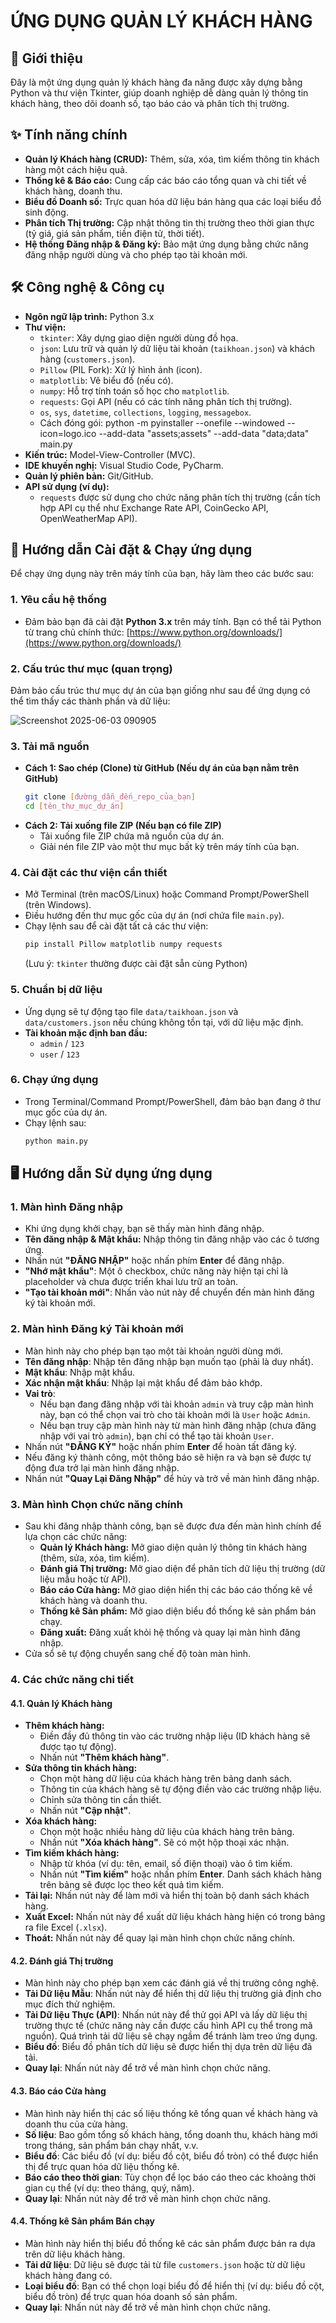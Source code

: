 # ỨNG DỤNG QUẢN LÝ KHÁCH HÀNG

## 📝 Giới thiệu

Đây là một ứng dụng quản lý khách hàng đa năng được xây dựng bằng Python và thư viện Tkinter, giúp doanh nghiệp dễ dàng quản lý thông tin khách hàng, theo dõi doanh số, tạo báo cáo và phân tích thị trường.

## ✨ Tính năng chính

* **Quản lý Khách hàng (CRUD):** Thêm, sửa, xóa, tìm kiếm thông tin khách hàng một cách hiệu quả.
* **Thống kê & Báo cáo:** Cung cấp các báo cáo tổng quan và chi tiết về khách hàng, doanh thu.
* **Biểu đồ Doanh số:** Trực quan hóa dữ liệu bán hàng qua các loại biểu đồ sinh động.
* **Phân tích Thị trường:** Cập nhật thông tin thị trường theo thời gian thực (tỷ giá, giá sản phẩm, tiền điện tử, thời tiết).
* **Hệ thống Đăng nhập & Đăng ký:** Bảo mật ứng dụng bằng chức năng đăng nhập người dùng và cho phép tạo tài khoản mới.

## 🛠️ Công nghệ & Công cụ

* **Ngôn ngữ lập trình:** Python 3.x
* **Thư viện:**
    * `tkinter`: Xây dựng giao diện người dùng đồ họa.
    * `json`: Lưu trữ và quản lý dữ liệu tài khoản (`taikhoan.json`) và khách hàng (`customers.json`).
    * `Pillow` (PIL Fork): Xử lý hình ảnh (icon).
    * `matplotlib`: Vẽ biểu đồ (nếu có).
    * `numpy`: Hỗ trợ tính toán số học cho `matplotlib`.
    * `requests`: Gọi API (nếu có các tính năng phân tích thị trường).
    * `os`, `sys`, `datetime`, `collections`, `logging`, `messagebox`.
    * Cách đóng gói: python -m pyinstaller --onefile --windowed --icon=logo.ico --add-data "assets;assets" --add-data "data;data" main.py
* **Kiến trúc:** Model-View-Controller (MVC).
* **IDE khuyến nghị:** Visual Studio Code, PyCharm.
* **Quản lý phiên bản:** Git/GitHub.
* **API sử dụng (ví dụ):**
    * `requests` được sử dụng cho chức năng phân tích thị trường (cần tích hợp API cụ thể như Exchange Rate API, CoinGecko API, OpenWeatherMap API).

## 🚀 Hướng dẫn Cài đặt & Chạy ứng dụng

Để chạy ứng dụng này trên máy tính của bạn, hãy làm theo các bước sau:

### 1. Yêu cầu hệ thống

* Đảm bảo bạn đã cài đặt **Python 3.x** trên máy tính. Bạn có thể tải Python từ trang chủ chính thức: [https://www.python.org/downloads/](https://www.python.org/downloads/)

### 2. Cấu trúc thư mục (quan trọng)

Đảm bảo cấu trúc thư mục dự án của bạn giống như sau để ứng dụng có thể tìm thấy các thành phần và dữ liệu:


![Screenshot 2025-06-03 090905](https://github.com/user-attachments/assets/4ad2abb2-b31a-4157-8988-365e9d021454)


### 3. Tải mã nguồn

* **Cách 1: Sao chép (Clone) từ GitHub (Nếu dự án của bạn nằm trên GitHub)**
    ```bash
    git clone [đường_dẫn_đến_repo_của_bạn]
    cd [tên_thư_mục_dự_án]
    ```
* **Cách 2: Tải xuống file ZIP (Nếu bạn có file ZIP)**
    * Tải xuống file ZIP chứa mã nguồn của dự án.
    * Giải nén file ZIP vào một thư mục bất kỳ trên máy tính của bạn.

### 4. Cài đặt các thư viện cần thiết

* Mở Terminal (trên macOS/Linux) hoặc Command Prompt/PowerShell (trên Windows).
* Điều hướng đến thư mục gốc của dự án (nơi chứa file `main.py`).
* Chạy lệnh sau để cài đặt tất cả các thư viện:
    ```bash
    pip install Pillow matplotlib numpy requests
    ```
    (Lưu ý: `tkinter` thường được cài đặt sẵn cùng Python)

### 5. Chuẩn bị dữ liệu

* Ứng dụng sẽ tự động tạo file `data/taikhoan.json` và `data/customers.json` nếu chúng không tồn tại, với dữ liệu mặc định.
* **Tài khoản mặc định ban đầu:**
    * `admin` / `123`
    * `user` / `123`

### 6. Chạy ứng dụng

* Trong Terminal/Command Prompt/PowerShell, đảm bảo bạn đang ở thư mục gốc của dự án.
* Chạy lệnh sau:
    ```bash
    python main.py
    ```

## 🖥️ Hướng dẫn Sử dụng ứng dụng

### 1. Màn hình Đăng nhập

* Khi ứng dụng khởi chạy, bạn sẽ thấy màn hình đăng nhập.
* **Tên đăng nhập & Mật khẩu:** Nhập thông tin đăng nhập vào các ô tương ứng.
* Nhấn nút **"ĐĂNG NHẬP"** hoặc nhấn phím **Enter** để đăng nhập.
* **"Nhớ mật khẩu"**: Một ô checkbox, chức năng này hiện tại chỉ là placeholder và chưa được triển khai lưu trữ an toàn.
* **"Tạo tài khoản mới"**: Nhấn vào nút này để chuyển đến màn hình đăng ký tài khoản mới.

### 2. Màn hình Đăng ký Tài khoản mới

* Màn hình này cho phép bạn tạo một tài khoản người dùng mới.
* **Tên đăng nhập**: Nhập tên đăng nhập bạn muốn tạo (phải là duy nhất).
* **Mật khẩu**: Nhập mật khẩu.
* **Xác nhận mật khẩu**: Nhập lại mật khẩu để đảm bảo khớp.
* **Vai trò**:
    * Nếu bạn đang đăng nhập với tài khoản `admin` và truy cập màn hình này, bạn có thể chọn vai trò cho tài khoản mới là `User` hoặc `Admin`.
    * Nếu bạn truy cập màn hình này từ màn hình đăng nhập (chưa đăng nhập với vai trò `admin`), bạn chỉ có thể tạo tài khoản `User`.
* Nhấn nút **"ĐĂNG KÝ"** hoặc nhấn phím **Enter** để hoàn tất đăng ký.
* Nếu đăng ký thành công, một thông báo sẽ hiện ra và bạn sẽ được tự động đưa trở lại màn hình đăng nhập.
* Nhấn nút **"Quay Lại Đăng Nhập"** để hủy và trở về màn hình đăng nhập.

### 3. Màn hình Chọn chức năng chính

* Sau khi đăng nhập thành công, bạn sẽ được đưa đến màn hình chính để lựa chọn các chức năng:
    * **Quản lý Khách hàng:** Mở giao diện quản lý thông tin khách hàng (thêm, sửa, xóa, tìm kiếm).
    * **Đánh giá Thị trường:** Mở giao diện để phân tích dữ liệu thị trường (dữ liệu mẫu hoặc từ API).
    * **Báo cáo Cửa hàng:** Mở giao diện hiển thị các báo cáo thống kê về khách hàng và doanh thu.
    * **Thống kê Sản phẩm:** Mở giao diện biểu đồ thống kê sản phẩm bán chạy.
    * **Đăng xuất:** Đăng xuất khỏi hệ thống và quay lại màn hình đăng nhập.
* Cửa sổ sẽ tự động chuyển sang chế độ toàn màn hình.

### 4. Các chức năng chi tiết

#### 4.1. Quản lý Khách hàng

* **Thêm khách hàng:**
    * Điền đầy đủ thông tin vào các trường nhập liệu (ID khách hàng sẽ được tạo tự động).
    * Nhấn nút **"Thêm khách hàng"**.
* **Sửa thông tin khách hàng:**
    * Chọn một hàng dữ liệu của khách hàng trên bảng danh sách.
    * Thông tin của khách hàng sẽ tự động điền vào các trường nhập liệu.
    * Chỉnh sửa thông tin cần thiết.
    * Nhấn nút **"Cập nhật"**.
* **Xóa khách hàng:**
    * Chọn một hoặc nhiều hàng dữ liệu của khách hàng trên bảng.
    * Nhấn nút **"Xóa khách hàng"**. Sẽ có một hộp thoại xác nhận.
* **Tìm kiếm khách hàng:**
    * Nhập từ khóa (ví dụ: tên, email, số điện thoại) vào ô tìm kiếm.
    * Nhấn nút **"Tìm kiếm"** hoặc nhấn phím **Enter**. Danh sách khách hàng trên bảng sẽ được lọc theo kết quả tìm kiếm.
* **Tải lại:** Nhấn nút này để làm mới và hiển thị toàn bộ danh sách khách hàng.
* **Xuất Excel:** Nhấn nút này để xuất dữ liệu khách hàng hiện có trong bảng ra file Excel (`.xlsx`).
* **Thoát:** Nhấn nút này để quay lại màn hình chọn chức năng chính.

#### 4.2. Đánh giá Thị trường

* Màn hình này cho phép bạn xem các đánh giá về thị trường công nghệ.
* **Tải Dữ liệu Mẫu**: Nhấn nút này để hiển thị dữ liệu thị trường giả định cho mục đích thử nghiệm.
* **Tải Dữ liệu Thực (API)**: Nhấn nút này để thử gọi API và lấy dữ liệu thị trường thực tế (chức năng này cần được cấu hình API cụ thể trong mã nguồn). Quá trình tải dữ liệu sẽ chạy ngầm để tránh làm treo ứng dụng.
* **Biểu đồ**: Biểu đồ phân tích dữ liệu sẽ được hiển thị dựa trên dữ liệu đã tải.
* **Quay lại**: Nhấn nút này để trở về màn hình chọn chức năng.

#### 4.3. Báo cáo Cửa hàng

* Màn hình này hiển thị các số liệu thống kê tổng quan về khách hàng và doanh thu của cửa hàng.
* **Số liệu**: Bao gồm tổng số khách hàng, tổng doanh thu, khách hàng mới trong tháng, sản phẩm bán chạy nhất, v.v.
* **Biểu đồ**: Các biểu đồ (ví dụ: biểu đồ cột, biểu đồ tròn) có thể được hiển thị để trực quan hóa dữ liệu thống kê.
* **Báo cáo theo thời gian**: Tùy chọn để lọc báo cáo theo các khoảng thời gian cụ thể (ví dụ: theo tháng, quý, năm).
* **Quay lại**: Nhấn nút này để trở về màn hình chọn chức năng.

#### 4.4. Thống kê Sản phẩm Bán chạy

* Màn hình này hiển thị biểu đồ thống kê các sản phẩm được bán ra dựa trên dữ liệu khách hàng.
* **Tải dữ liệu**: Dữ liệu sẽ được tải từ file `customers.json` hoặc từ dữ liệu khách hàng đang có.
* **Loại biểu đồ**: Bạn có thể chọn loại biểu đồ để hiển thị (ví dụ: biểu đồ cột, biểu đồ tròn) để trực quan hóa doanh số sản phẩm.
* **Quay lại**: Nhấn nút này để trở về màn hình chọn chức năng.



